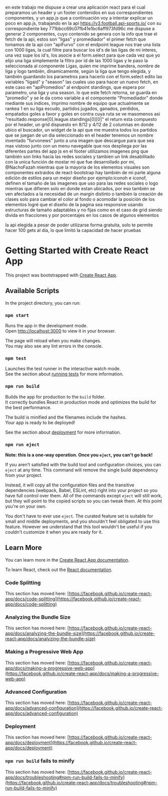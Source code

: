 en este trabajo me dispuse a crear una aplicación react para el cual preparamos un header y un footer
contenidos en sus correspondientes componentes, y un app.js que a continuación voy a intentar explicar un poco
en app.js, trabajando en la api https://v3.football.api-sports.io/ con su correspondiente key 771bbcc69c07fb41e1bc6aff973fd96c
me dispuse a generar 2 componentes, cuyo contenido se genera con la info que trae el fetch de la api, estos son "ligas" y promediador"
el primer fetch que tomamos de la api con "apiFurvo" con el endpoint league nos trae una lista con 1000 ligas, la cual filtre
para buscar los id's de las ligas de mi interes, una vez supe los id's, los asocie a el form.select
para que cada vez que yo elijo una liga simplemente la filtro por id de las 1000 ligas y le paso la seleccionada al componente
Ligas, quien me imprime bandera, nombre de liga y logo
también, dinamicamente, según la liga que tengo elegida, y también guardando los parametros para hacerlo con el form.select
edito las variables "ligaid" y "season" las cuales uso para hacer un nuevo fetch, en este caso en "apiPromedios" al endpoint standings, que espera por parametro, una liga y una season. lo que este fetch retorna, se guarda en "promedio" y se le da como variable a el componente "Promediador" donde mediante sus indices, imprimo nombre de equipo que actualmente se rankea 1 en su liga
escudo, partidos jugados, ganados, perdidos, empatados goles a favor y goles en contra
cuya ruta se ve masomenos asi "resultado.response[0].league.standings[0][0]"
el return esta compuesto por el header, un grid dispuesto en 8/12 y 4/12 de 2 columnas en donde ubico
el buscador, un widget de la api que me muestra todos los partidos que se juegan de un dia seleccionado
en el header tenemos un nombre inventado "furvonews" junto a una imagen que descargue para que sea mas vistoso
junto con un menu navegable que nos despliega por las diferentes partes del app js
en el footer utilizamos imagenes png que también son links hacia las redes sociales
y tambien un link desabilitado con la unica función de mostar mi que fue desarrollado por mi, @NachoFazah
mientras que la mayoria de los elementos visuales son componentes extraidos de react-bootstrap
hay también de mi parte alguna edición de estilos para un mejor diseño
por ejemplo:iconoh e iconof, definen el tamaño de las imagenes que uso para las redes sociales o logo
mientras que difieren solo en donde estan ubicados, por eso también se ven afectados a la necesidad de un margin distinto
o también la creación de clases solo para cambiar el color al fondo o acomodar la posición de los elementos
logré que el diseño de la pagina sea responsive usando estructuras de tamaño adaptables y no fijas como en el caso de grid
siendo divida en fracciones y por porcentajes en los casos de algunos elementos

la api elegida a pesar de poder utilizarse forma gratuita, solo te permite hacer 100 gets al día, lo que limitó la capacidad de hacer pruebas









# Getting Started with Create React App

This project was bootstrapped with [Create React App](https://github.com/facebook/create-react-app).

## Available Scripts

In the project directory, you can run:

### `npm start`

Runs the app in the development mode.\
Open [http://localhost:3000](http://localhost:3000) to view it in your browser.

The page will reload when you make changes.\
You may also see any lint errors in the console.

### `npm test`

Launches the test runner in the interactive watch mode.\
See the section about [running tests](https://facebook.github.io/create-react-app/docs/running-tests) for more information.

### `npm run build`

Builds the app for production to the `build` folder.\
It correctly bundles React in production mode and optimizes the build for the best performance.

The build is minified and the filenames include the hashes.\
Your app is ready to be deployed!

See the section about [deployment](https://facebook.github.io/create-react-app/docs/deployment) for more information.

### `npm run eject`

**Note: this is a one-way operation. Once you `eject`, you can't go back!**

If you aren't satisfied with the build tool and configuration choices, you can `eject` at any time. This command will remove the single build dependency from your project.

Instead, it will copy all the configuration files and the transitive dependencies (webpack, Babel, ESLint, etc) right into your project so you have full control over them. All of the commands except `eject` will still work, but they will point to the copied scripts so you can tweak them. At this point you're on your own.

You don't have to ever use `eject`. The curated feature set is suitable for small and middle deployments, and you shouldn't feel obligated to use this feature. However we understand that this tool wouldn't be useful if you couldn't customize it when you are ready for it.

## Learn More

You can learn more in the [Create React App documentation](https://facebook.github.io/create-react-app/docs/getting-started).

To learn React, check out the [React documentation](https://reactjs.org/).

### Code Splitting

This section has moved here: [https://facebook.github.io/create-react-app/docs/code-splitting](https://facebook.github.io/create-react-app/docs/code-splitting)

### Analyzing the Bundle Size

This section has moved here: [https://facebook.github.io/create-react-app/docs/analyzing-the-bundle-size](https://facebook.github.io/create-react-app/docs/analyzing-the-bundle-size)

### Making a Progressive Web App

This section has moved here: [https://facebook.github.io/create-react-app/docs/making-a-progressive-web-app](https://facebook.github.io/create-react-app/docs/making-a-progressive-web-app)

### Advanced Configuration

This section has moved here: [https://facebook.github.io/create-react-app/docs/advanced-configuration](https://facebook.github.io/create-react-app/docs/advanced-configuration)

### Deployment

This section has moved here: [https://facebook.github.io/create-react-app/docs/deployment](https://facebook.github.io/create-react-app/docs/deployment)

### `npm run build` fails to minify

This section has moved here: [https://facebook.github.io/create-react-app/docs/troubleshooting#npm-run-build-fails-to-minify](https://facebook.github.io/create-react-app/docs/troubleshooting#npm-run-build-fails-to-minify)
